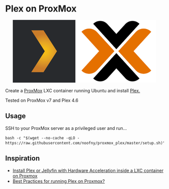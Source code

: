 # Plex on ProxMox

<p align="center">
    <img height="200" alt="Plex Logo" src="img/logo_plex.png">
    <img height="200" alt="ProxMox Logo" src="img/logo_proxmox.png">
</p>

Create a [ProxMox](https://www.proxmox.com/en/) LXC container running Ubuntu and install [Plex.](https://www.plex.tv/)

Tested on ProxMox v7 and Plex 4.6

## Usage

SSH to your ProxMox server as a privileged user and run...

```shell
bash -c "$(wget --no-cache -qLO - https://raw.githubusercontent.com/noofny/proxmox_plex/master/setup.sh)"
```

## Inspiration

- [Install Plex or Jellyfin with Hardware Acceleration inside a LXC container on Proxmox](https://ashu.io/blog/media-server-lxc-proxmox/)
- [Best Practices for running Plex on Proxmox?](https://www.reddit.com/r/Proxmox/comments/f8bdv5/best_practices_for_running_plex_on_proxmox/)
